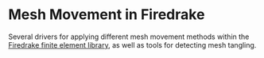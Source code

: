 # Mesh Movement in Firedrake

Several drivers for applying different mesh movement methods
within the [Firedrake finite element library](https://firedrakeproject.org/), as
well as tools for detecting mesh tangling.
